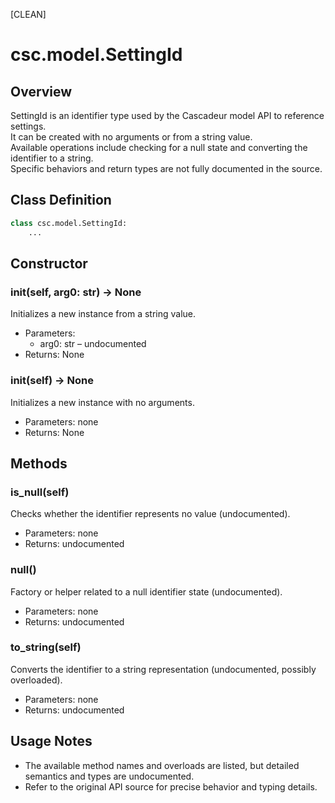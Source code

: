 [CLEAN]

# csc.model.SettingId

## Overview
SettingId is an identifier type used by the Cascadeur model API to reference settings.  
It can be created with no arguments or from a string value.  
Available operations include checking for a null state and converting the identifier to a string.  
Specific behaviors and return types are not fully documented in the source.

## Class Definition
```python
class csc.model.SettingId:
    ...
```

## Constructor

### __init__(self, arg0: str) -> None
Initializes a new instance from a string value.

- Parameters:
  - arg0: str – undocumented
- Returns: None

### __init__(self) -> None
Initializes a new instance with no arguments.

- Parameters: none
- Returns: None

## Methods

### is_null(self)
Checks whether the identifier represents no value (undocumented).

- Parameters: none
- Returns: undocumented

### null()
Factory or helper related to a null identifier state (undocumented).

- Parameters: none
- Returns: undocumented

### to_string(self)
Converts the identifier to a string representation (undocumented, possibly overloaded).

- Parameters: none
- Returns: undocumented

## Usage Notes
- The available method names and overloads are listed, but detailed semantics and types are undocumented.
- Refer to the original API source for precise behavior and typing details.

